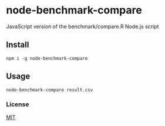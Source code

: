 # node-benchmark-compare

JavaScript version of the benchmark/compare.R Node.js script

## Install

```console
npm i -g node-benchmark-compare
```

## Usage

```console
node-benchmark-compare result.csv
```

### License

[MIT](./LICENSE)
